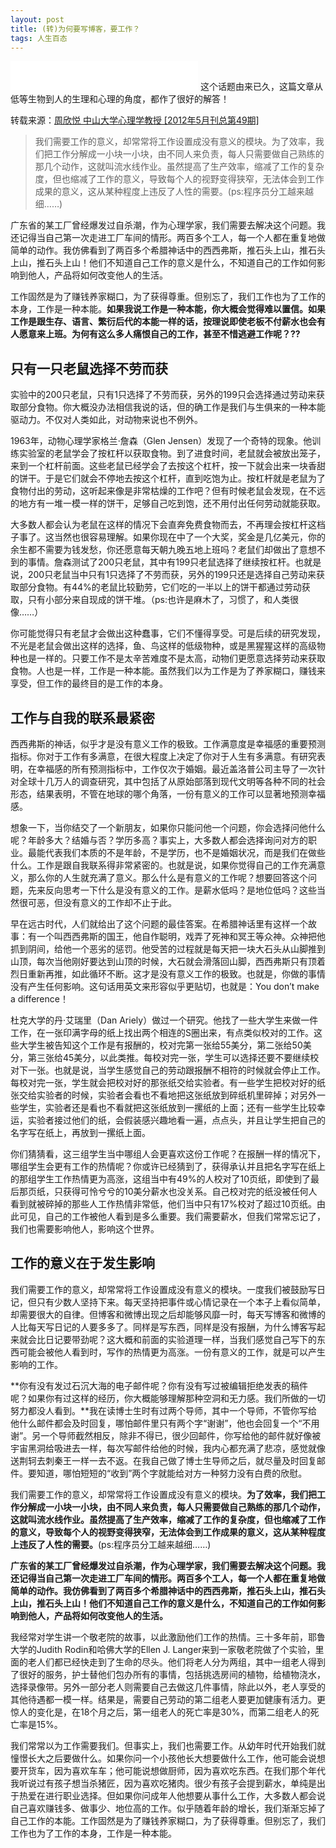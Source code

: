 ```yaml
---
layout: post
title: (转)为何要写博客，要工作？
tags: 人生百态
---
```

<embed src="/assets/silangtanmu.mp3" height="46" />
这个话题由来已久，这篇文章从低等生物到人的生理和心理的角度，都作了很好的解答！

转载来源：[周欣悦 中山大学心理学教授 \[2012年5月刊总第49期\]](http://www.ceibsreview.com/show/index/classid/5/id/1902)

> 我们需要工作的意义，却常常将工作设置成没有意义的模块。为了效率，我们把工作分解成一小块一小块，由不同人来负责，每人只需要做自己熟练的那几个动作，这就叫流水线作业。虽然提高了生产效率，缩减了工作的复杂度，但也缩减了工作的意义，导致每个人的视野变得狭窄，无法体会到工作成果的意义，这从某种程度上违反了人性的需要。(ps:程序员分工越来越细……)
>
广东省的某工厂曾经爆发过自杀潮，作为心理学家，我们需要去解决这个问题。我还记得当自己第一次走进工厂车间的情形。两百多个工人，每一个人都在重复地做简单的动作。我仿佛看到了两百多个希腊神话中的西西弗斯，推石头上山，推石头上山，推石头上山！他们不知道自己工作的意义是什么，不知道自己的工作如何影响到他人，产品将如何改变他人的生活。

工作固然是为了赚钱养家糊口，为了获得尊重。但别忘了，我们工作也为了工作的本身，工作是一种本能。**如果我说工作是一种本能，你大概会觉得难以置信。如果工作是跟生存、语言、繁衍后代的本能一样的话，按理说即使老板不付薪水也会有人愿意来上班。为何有这么多人痛恨自己的工作，甚至不惜逃避工作呢？??**


只有一只老鼠选择不劳而获
------------
实验中的200只老鼠，只有1只选择了不劳而获，另外的199只会选择通过劳动来获取部分食物。你大概没办法相信我说的话，但的确工作是我们与生俱来的一种本能驱动力。不仅对人类如此，对动物来说也不例外。

1963年，动物心理学家格兰·詹森（Glen Jensen）发现了一个奇特的现象。他训练实验室的老鼠学会了按杠杆以获取食物。到了进食时间，老鼠就会被放出笼子，来到一个杠杆前面。这些老鼠已经学会了去按这个杠杆，按一下就会出来一块香甜的饼干。于是它们就会不停地去按这个杠杆，直到吃饱为止。按杠杆就是老鼠为了食物付出的劳动，这听起来像是非常枯燥的工作吧？但有时候老鼠会发现，在不远的地方有一堆一模一样的饼干，足够自己吃到饱，还不用付出任何劳动就能获取。

大多数人都会认为老鼠在这样的情况下会直奔免费食物而去，不再理会按杠杆这档子事了。这当然也很容易理解。如果你现在中了一个大奖，奖金是几亿美元，你的余生都不需要为钱发愁，你还愿意每天朝九晚五地上班吗？老鼠们却做出了意想不到的事情。詹森测试了200只老鼠，其中有199只老鼠选择了继续按杠杆。也就是说，200只老鼠当中只有1只选择了不劳而获，另外的199只还是选择自己劳动来获取部分食物。有44%的老鼠比较勤劳，它们吃的一半以上的饼干都通过劳动获取，只有小部分来自现成的饼干堆。（ps:也许是麻木了，习惯了，和人类很像……）

你可能觉得只有老鼠才会做出这种蠢事，它们不懂得享受。可是后续的研究发现，不光是老鼠会做出这样的选择，鱼、鸟这样的低级物种，或是黑猩猩这样的高级物种也是一样的。只要工作不是太辛苦难度不是太高，动物们更愿意选择劳动来获取食物。人也是一样，工作是一种本能。虽然我们以为工作是为了养家糊口，赚钱来享受，但工作的最终目的是工作的本身。

工作与自我的联系最紧密
-----------
西西弗斯的神话，似乎才是没有意义工作的极致。工作满意度是幸福感的重要预测指标。你对于工作有多满意，在很大程度上决定了你对于人生有多满意。有研究表明，在幸福感的所有预测指标中，工作仅次于婚姻。最近盖洛普公司主导了一次针对全球十几万人的调查研究，其中包括了从原始部落到现代文明等各种不同的社会形态，结果表明，不管在地球的哪个角落，一份有意义的工作可以显著地预测幸福感。

想象一下，当你结交了一个新朋友，如果你只能问他一个问题，你会选择问他什么呢？年龄多大？结婚与否？学历多高？事实上，大多数人都会选择询问对方的职业。最能代表我们本质的不是年龄，不是学历，也不是婚姻状况，而是我们在做些什么。工作是跟自我联系得非常紧密的。也就是说，如果你觉得自己的工作充满意义，那么你的人生就充满了意义。那么什么是有意义的工作呢？想要回答这个问题，先来反向思考一下什么是没有意义的工作。是薪水低吗？是地位低吗？这些当然很可恶，但没有意义的工作却不止于此。

早在远古时代，人们就给出了这个问题的最佳答案。在希腊神话里有这样一个故事：有一个叫西西弗斯的国王，他自作聪明，戏弄了死神和冥王等众神。众神把他抓到阴间，给他一个恶劣的惩罚。他受苦的过程就是每天把一块大石头从山脚推到山顶，每次当他刚好要达到山顶的时候，大石就会滑落回山脚，西西弗斯只有顶着烈日重新再推，如此循环不断。这才是没有意义工作的极致。也就是，你做的事情没有产生任何影响。这句话用英文来形容似乎更贴切，也就是：You don’t make a difference！

杜克大学的丹·艾瑞里（Dan Ariely）做过一个研究。他找了一些大学生来做一件工作，在一张印满字母的纸上找出两个相连的S圈出来，有点类似校对的工作。这些大学生被告知这个工作是有报酬的，校对完第一张给55美分，第二张给50美分，第三张给45美分，以此类推。每校对完一张，学生可以选择还要不要继续校对下一张。也就是说，当学生感觉自己的劳动跟报酬不相符的时候就会停止工作。每校对完一张，学生就会把校对好的那张纸交给实验者。有一些学生把校对好的纸张交给实验者的时候，实验者会看也不看地把这张纸放到碎纸机里碎掉；对另外一些学生，实验者还是看也不看就把这张纸放到一摞纸的上面；还有一些学生比较幸运，实验者接过他们的纸，会假装感兴趣地看一遍，点点头，并且让学生把自己的名字写在纸上，再放到一摞纸上面。

你们猜猜看，这三组学生当中哪组人会更喜欢这份工作呢？在报酬一样的情况下，哪组学生会更有工作的热情呢？你或许已经猜到了，获得承认并且把名字写在纸上的那组学生工作热情更为高涨，这组当中有49%的人校对了10页纸，即使到了最后那页纸，只获得可怜兮兮的10美分薪水也没关系。自己校对完的纸没被任何人看到就被碎掉的那些人工作热情非常低，他们当中只有17%校对了超过10页纸。由此可见，自己的工作被他人看到是多么重要。我们需要薪水，但我们常常忘记了，我们也需要影响他人，影响这个世界。


工作的意义在于发生影响
-----------
我们需要工作的意义，却常常将工作设置成没有意义的模块。一度我们被鼓励写日记，但只有少数人坚持下来。每天坚持把事件或心情记录在一个本子上看似简单，却需要很大的自律。但博客和微博出现之后却能够风靡一时，每天写博客和微博的人比每天写日记的人要多多了。同样是写东西，同样是没有报酬，为什么博客写起来就会比日记要带劲呢？这大概和前面的实验道理一样，当我们感觉自己写下的东西可能会被他人看到时，写作的热情更为高涨。一份有意义的工作，就是可以产生影响的工作。

**你有没有发过石沉大海的电子邮件呢？你有没有写过被编辑拒绝发表的稿件呢？如果你有过这样的经历，你大概能够理解那种空洞和无力感。我们所做的一切努力都没人看到。**我在读博士生时有过两个导师，其中一个导师，不管你写给他什么邮件都会及时回复，哪怕邮件里只有两个字“谢谢”，他也会回复一个“不用谢”。另一个导师截然相反，除非不得已，很少回邮件，你写给他的邮件就好像被宇宙黑洞给吸进去一样，每次写邮件给他的时候，我内心都充满了悲凉，感觉就像送荆轲去刺秦王一样一去不返。在我自己做了博士生导师之后，就尽量及时回复邮件。要知道，哪怕短短的“收到”两个字就能给对方一种努力没有白费的欣慰。

我们需要工作的意义，却常常将工作设置成没有意义的模块。**为了效率，我们把工作分解成一小块一小块，由不同人来负责，每人只需要做自己熟练的那几个动作，这就叫流水线作业。虽然提高了生产效率，缩减了工作的复杂度，但也缩减了工作的意义，导致每个人的视野变得狭窄，无法体会到工作成果的意义，这从某种程度上违反了人性的需要。**(ps:程序员分工越来越细……)

**广东省的某工厂曾经爆发过自杀潮，作为心理学家，我们需要去解决这个问题。我还记得当自己第一次走进工厂车间的情形。两百多个工人，每一个人都在重复地做简单的动作。我仿佛看到了两百多个希腊神话中的西西弗斯，推石头上山，推石头上山，推石头上山！他们不知道自己工作的意义是什么，不知道自己的工作如何影响到他人，产品将如何改变他人的生活。**

我经常对学生讲一个敬老院的故事，以此激励他们工作的热情。三十多年前，耶鲁大学的Judith Rodin和哈佛大学的Ellen J. Langer来到一家敬老院做了个实验，里面的老人们都已经快走到了生命的尽头。他们将老人分为两组，其中一组老人得到了很好的服务，护士替他们包办所有的事情，包括挑选房间的植物，给植物浇水，选择录像带。另外一部分老人则需要自己去做这几件事情，除此以外，老人享受的其他待遇都一模一样。结果是，需要自己劳动的第二组老人要更加健康有活力。更惊人的变化是，在18个月之后，第一组老人的死亡率是30%，而第二组老人的死亡率是15%。

我们常常以为工作需要我们。但事实上，我们也需要工作。从幼年时代开始我们就憧憬长大之后要做什么。如果你问一个小孩他长大想要做什么工作，他可能会说想要开货车，因为喜欢车车；他可能说想做厨师，因为喜欢吃东西。在我们那个年代我听说过有孩子想当杀猪匠，因为喜欢吃猪肉。很少有孩子会提到薪水，单纯是出于热爱在进行职业选择。但如果你问成年人他想要从事什么工作，大多数人都会说自己喜欢赚钱多、做事少、地位高的工作。似乎随着年龄的增长，我们渐渐忘掉了自己工作的本能。工作固然是为了赚钱养家糊口，为了获得尊重。但别忘了，我们工作也为了工作的本身，工作是一种本能。
